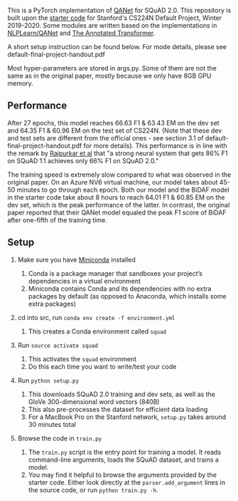 This is a PyTorch implementation of [QANet](https://openreview.net/pdf?id=B14TlG-RW) for SQuAD 2.0. This repository is built upon the [starter code](https://github.com/minggg/squad.git) for Stanford's CS224N Default Project, Winter 2019-2020. Some modules are written based on the implementations in [NLPLearn/QANet](https://github.com/NLPLearn/QANet) and [The Annotated Transformer](http://nlp.seas.harvard.edu/2018/04/03/attention.html).

A short setup instruction can be found below. For mode details, please see default-final-project-handout.pdf

Most hyper-parameters are stored in args.py. Some of them are not the same as in the original paper, mostly because we only have 8GB GPU memory.

## Performance

After 27 epochs, this model reaches 66.63 F1 & 63.43 EM on the dev set and 64.35 F1 & 60.96 EM on the test set of CS224N. (Note that these dev and test sets are different from the official ones - see section 3.1 of default-final-project-handout.pdf for more details). This performance is in line with the remark by [Rajpurkar et al](https://arxiv.org/abs/1806.03822) that "a strong neural system that gets 86% F1 on SQuAD 1.1 achieves only 66% F1 on SQuAD 2.0."

The training speed is extremely slow compared to what was observed in the original paper. On an Azure NV6 virtual machine, our model takes about 45-50 minutes to go through each epoch. Both our model and the BiDAF model in the starter code take about 8 hours to reach 64.01 F1 & 60.85 EM on the dev set, which is the peak performance of the latter. In contrast, the original paper reported that their QANet model equaled the peak F1 score of BiDAF after one-fifth of the training time.

## Setup

1. Make sure you have [Miniconda](https://conda.io/docs/user-guide/install/index.html#regular-installation) installed
    1. Conda is a package manager that sandboxes your project’s dependencies in a virtual environment
    2. Miniconda contains Conda and its dependencies with no extra packages by default (as opposed to Anaconda, which installs some extra packages)

2. cd into src, run `conda env create -f environment.yml`
    1. This creates a Conda environment called `squad`

3. Run `source activate squad`
    1. This activates the `squad` environment
    2. Do this each time you want to write/test your code
  
4. Run `python setup.py`
    1. This downloads SQuAD 2.0 training and dev sets, as well as the GloVe 300-dimensional word vectors (840B)
    2. This also pre-processes the dataset for efficient data loading
    3. For a MacBook Pro on the Stanford network, `setup.py` takes around 30 minutes total  

5. Browse the code in `train.py`
    1. The `train.py` script is the entry point for training a model. It reads command-line arguments, loads the SQuAD dataset, and trains a model.
    2. You may find it helpful to browse the arguments provided by the starter code. Either look directly at the `parser.add_argument` lines in the source code, or run `python train.py -h`.
